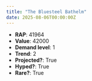 ```yaml
---
title: "The Bluesteel Bathelm"
date: 2025-08-06T00:00:00Z
---
```

- **RAP**: 41964
- **Value**: 42000
- **Demand level**: 1
- **Trend**: 2
- **Projected?**: True
- **Hyped?**: True
- **Rare?**: True
